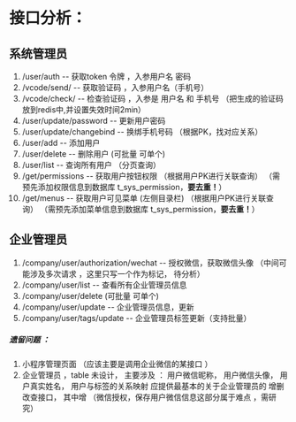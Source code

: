 # 接口分析： 

## 系统管理员
1. /user/auth  -- 获取token 令牌 ，入参用户名 密码
2. /vcode/send/ -- 获取验证码  ，入参用户名（手机号）
3. /vcode/check/ -- 检查验证码 ，入参是 用户名 和 手机号 （把生成的验证码放到redis中,并设置失效时间2min）
4. /user/update/password -- 更新用户密码
5. /user/update/changebind -- 换绑手机号码 （根据PK，找对应关系）
6. /user/add -- 添加用户
7. /user/delete -- 删除用户 (可批量 可单个)
8. /user/list -- 查询所有用户 （分页查询）
8. /get/permissions -- 获取用户按钮权限       （根据用户PK进行关联查询） （需预先添加权限信息到数据库 t_sys_permission，**要去重！**）
9. /get/menus -- 获取用户可见菜单 (左侧目录栏)  （根据用户PK进行关联查询） （需预先添加菜单信息到数据库 t_sys_permission，**要去重！**）


## 企业管理员
1. /company/user/authorization/wechat   -- 授权微信，获取微信头像  （中间可能涉及多次请求 ，这里只写一个作为标记， 待分析）
2. /company/user/list  -- 查看所有企业管理员信息
3. /company/user/delete (可批量 可单个)
4. /company/user/update  -- 企业管理员信息，更新 
5. /company/user/tags/update  -- 企业管理员标签更新（支持批量）
 
##### 遗留问题 ：
1. 小程序管理页面 （应该主要是调用企业微信的某接口 ）
2. 企业管理员 ，table 未设计， 主要涉及 ： 用户微信昵称， 用户微信头像， 用户真实姓名， 用户与标签的关系映射
   应提供最基本的关于企业管理员的 增删改查接口， 其中增 （微信授权，保存用户微信信息这部分属于难点 ，需研究）
   
    
       
 
